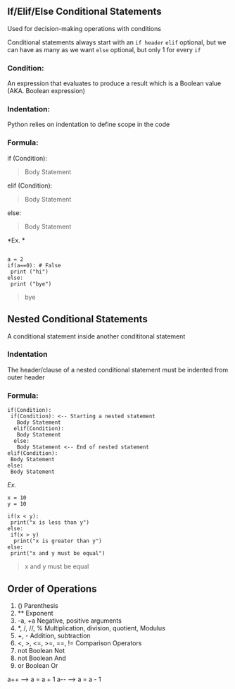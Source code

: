 ## If/Elif/Else Conditional Statements
Used for decision-making operations with conditions

Conditional statements always start with an
`if header`
`elif` optional, but we can have as many as we want
`else` optional, but only 1 for every `if`

### Condition:
An expression that evaluates to produce a result which is a Boolean value (AKA. Boolean expression)

### Indentation:
Python relies on indentation to define scope in the code

### Formula:
if (Condition): 
> Body Statement

elif (Condition):
> Body Statement

else:
> Body Statement

*Ex. *
```

a = 2
if(a==0): # False
 print ("hi")
else:
 print ("bye")
```

> bye

## Nested Conditional Statements

A conditional statement inside another condititonal statement

### Indentation

The header/clause of a nested conditional statement must be indented from outer header

### Formula:

```
if(Condition):
 if(Condition): <-- Starting a nested statement
   Body Statement
  elif(Condition):
   Body Statement
  else:
   Body Statement <-- End of nested statement
elif(Condition):
 Body Statement
else:
 Body Statement
```

*Ex.*

```
x = 10
y = 10

if(x < y):
 print("x is less than y")
else:
 if(x > y)
  print("x is greater than y")
else:
 print("x and y must be equal")

```
 > x and y must be equal 

## Order of Operations

1. () Parenthesis
2. ** Exponent
3. -a, +a Negative, positive arguments
4. *, /, //, % Multiplication, division, quotient, Modulus
5. +, - Addition, subtraction
6. <, >, <=, >=, ==, != Comparison Operators
7. not Boolean Not
8. not Boolean And
9. or Boolean Or 

a++ --> a = a + 1
a-- --> a = a - 1